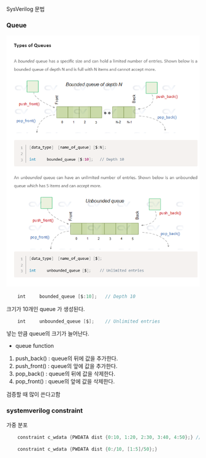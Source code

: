SysVerilog 문법


### Queue
![](queue.png)

```verilog
    int 	bounded_queue [$:10]; 	// Depth 10
```
크기가 10개인 queue 가 생성된다.

```verilog
    int 	unbounded_queue [$]; 	// Unlimited entries
```
넣는 만큼 queue의 크기가 늘어난다.


- queue function
1. push_back() : queue의 뒤에 값을 추가한다.
2. push_front() : queue의 앞에 값을 추가한다.
3. pop_back() : queue의 뒤에 값을 삭제한다.
4. pop_front() : queue의 앞에 값을 삭제한다.

검증할 때 많이 쓴다고함


### systemverilog constraint

가중 분포

```verilog
    constraint c_wdata {PWDATA dist {0:10, 1:20, 2:30, 3:40, 4:50};} //0이 나올 확률이 제일 높고 4가 나올 확률이 제일 낮다.
```

```verilog
    constraint c_wdata {PWDATA dist {0:/10, [1:5]/50};} 
```
